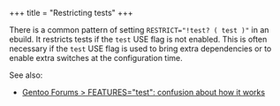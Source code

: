 +++
title = "Restricting tests"
+++

There is a common pattern of setting `RESTRICT="!test? ( test )"` in an ebuild. It restricts tests if the `test` USE flag is not enabled. This is often necessary if the `test` USE flag is used to bring extra dependencies or to enable extra switches at the configuration time.

See also:

- [Gentoo Forums > FEATURES="test": confusion about how it works](https://forums.gentoo.org/viewtopic-p-8721179.html?sid=01faee78fe2c827fc0d6db3e6e3048e0)
